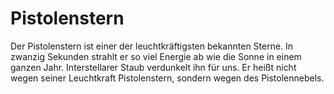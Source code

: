# Pistolenstern

Der Pistolenstern ist einer der leuchtkräftigsten bekannten Sterne. In zwanzig
Sekunden strahlt er so viel Energie ab wie die Sonne in einem ganzen Jahr.
Interstellarer Staub verdunkelt ihn für uns. Er heißt nicht wegen seiner
Leuchtkraft Pistolenstern, sondern wegen des Pistolennebels.
